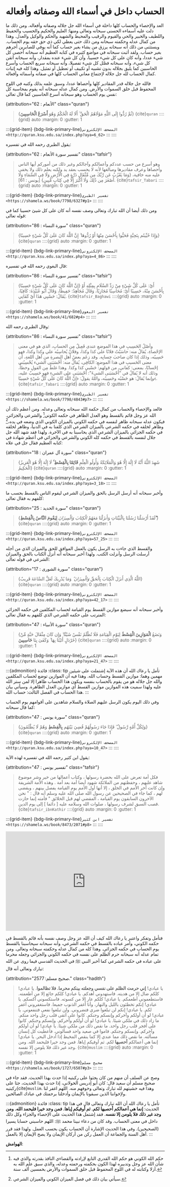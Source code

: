 # الحساب داخل في أسماء الله وصفاته وأفعاله

العد والإحصاء والحساب كلها داخلة في أسماء الله جل جلاله وصفاته وأفعاله.
ومن ذلك ما دلت عليه أسماءه الحسنى سبحانه وتعالى ومنها: العليم والحكيم
والحسيب والحفيظ واللطيف والخبير والحي والقيوم والرقيب والمحيط والشهيد
والحكم والوكيل والعدل. وهذا من كمال عدله وحكمته سبحانه ومن ذلك حتى يعطي
لكي ذي حق حقه يوم الحساب. ويستثنى من ذلك أنه سبحانه يرزق من يشاء بغير
حساب كما أنه يوفي للصابرين أجرهم بغير حساب. ولقد أثبت سبحانه في مواضع
كثيره في كتابه العظيم أنه سبحانه أحصى كل شيء عددا، وأنه كان على كل شيء
حسيبا، وأن كل شيء عنده بمقدار، وأنه سبحانه أتقن كل شيء، وأنه سبحانه فصَّل
كل شيء تفصيلا، وأنه سبحانه سريع الحساب وأسرع الحاسبين كما يليق بجلاله
بدون تشبيه أو تكييف أو تعطيل أو تمثيل. وهذا كله فيه إثبات كمال الحساب
لله جل جلاله لإجتماع معاني الحساب كلها في صفاته وأسمائه وأفعاله.

فالله جل جلاله قدر المقادير كلها وأحصاها عددا، وسبق علمه بذلك وكتبه في
اللوح المحفوظ قبل خلق السموات والأرض. ومن كمال عدله سبحانه أنه يقوم
بمحاسبة كل نفس يوم الحساب وهو سبحانه أسرع الحاسبين كما قال تعالى:

{attribution="الأنعام : 62" class="quran"}
> {ثُمَّ رُدُّوا إِلَى اللَّهِ مَوْلَاهُمُ الْحَقِّ ۚ أَلَا لَهُ الْحُكْمُ وَهُوَ **أَسْرَعُ الْحَاسِبِينَ**}
> {cite}`quran`
::::{grid} auto
:margin: 0
:gutter: 1

:::{grid-item}
{bdg-link-primary-line}`المصحف الإلكتروني <http://quran.ksu.edu.sa/index.php?aya=6_62>`
:::
::::

يقول الطبري رحمه الله في تفسيره:

{attribution="تفسير سورة الأنعام : 62" class="tafsir"}
> وهو أسرع من حسب عددكم وأعمالكم وآجالكم وغير
ذلك من أموركم أيها الناس وأحصاها وعرف مقاديرها ومبالغها لأنه لا يحسب
بعقد يد ولكنه يعلم ذلك ولا يخفى عليه منه خافية، {وَمَا يَعْزُبُ عَن رَّبِّكَ مِن مِّثْقَالِ ذَرَّةٍ فِي الْأَرْضِ وَلَا فِي السَّمَاءِ وَلَا أَصْغَرَ مِن ذَٰلِكَ وَلَا أَكْبَرَ إِلَّا فِي كِتَابٍ مُّبِينٍ} [يونس : 61].
> {cite}`tafsir_Tabari`
::::{grid} auto
:margin: 0
:gutter: 1

:::{grid-item}
{bdg-link-primary-line}`تفسير الطبري <https://shamela.ws/book/7798/6327#p1>`
:::
::::

ومن ذلك أيضا أن الله تبارك وتعالى وصف نفسه أنه كان على كل شيئ حسيبا كما في قوله تعالى:

{attribution="سورة النساء : 86" class="quran"}
> {وَإِذَا حُيِّيتُم بِتَحِيَّةٍ فَحَيُّوا بِأَحْسَنَ مِنْهَا أَوْ رُدُّوهَا ۗ إِنَّ اللَّهَ كَانَ عَلَىٰ كُلِّ شَيْءٍ حَسِيبًا}
> {cite}`quran`
::::{grid} auto
:margin: 0
:gutter: 1

:::{grid-item}
{bdg-link-primary-line}`المصحف الإلكتروني <http://quran.ksu.edu.sa/index.php?aya=4_86>`
:::
::::

قال البغوي رحمه الله في تفسيره:

{attribution="تفسير سورة النساء : 86" class="tafsir"}
> {إِنَّ اللَّهَ كَانَ عَلَى كُلِّ شَيْءٍ حَسِيبًا} أَيْ: عَلَى كُلِّ شَيْءٍ مِنْ رَدِّ السَّلَامِ بِمِثْلِهِ أَوْ بِأَحْسَنَ مِنْهُ، حَسِيبًا أَيْ: مُحَاسِبًا مُجَازِيًا، وَقَالَ مُجَاهِدٌ: حَفِيظًا، وَقَالَ أَبُو عُبَيْدَةَ: كَافِيًا، يُقَالُ: حَسْبِي هَذَا أَيْ كَفَانِي.
> {cite}`tafsir_Baghawi`
::::{grid} auto
:margin: 0
:gutter: 1

:::{grid-item}
{bdg-link-primary-line}`تفسير البغوي <https://shamela.ws/book/41/682#p4>`
:::
::::

وقال الطبري رحمه الله:

{attribution="تفسير سورة النساء : 86" class="tafsir"}
> وأصْلُ الحَسِيبِ في هذا الموضعِ عندى فَعِيلٌ مِن الحسابِ، الذي هو في معنى الإحْصاءِ، يُقالُ منه: حاسَبْتُ فلانًا على كذا وكذا، وفلانٌ يُحاسِبُه علي وكذا وكذا، فهو حَسِيبُه، وذلك إذا كان صاحبَ حِسابِه. وقد زعَم بعضُ أهلِ البصرةِ من أهلِ اللغةِ، أن معنى الحَسيبِ في هذا الموضعِ: الكافِى، يُقالُ منه: أَحْسَبَنى الشيء يُحْسِبُنى إحْسابًا، بمعنى: كفاني، من قولهم: حَسْبي كذا وكذا. وهذا غلطٌ مِن القولِ وخطأٌ، وذلك أنه لا يُقالُ في "أَحْسَبَنى الشيءَ": أحْسَبَنى على الشيءِ فهو حَسِيبٌ عليه، وإنما يُقالُ: هو حَسْبُه وحَسِيبُه، واللهُ يقولُ: ﴿إِنَّ اللَّهَ كَانَ عَلَى كُلِّ شَيْءٍ حَسِيبًا﴾.
> {cite}`tafsir_Tabari`
::::{grid} auto
:margin: 0
:gutter: 1

:::{grid-item}
{bdg-link-primary-line}`تفسير الطبري <https://shamela.ws/book/7798/4843#p7>`
:::
::::

فالعد والإحصاء والحساب من كمال حكمة الله سبحانه وتعالى وعدله. ومن أعظم
ذلك أن الله عز وجل قائم بالقسط وهو العدل الظاهر في حكمه الكوني[^1]
والشرعي والجزائي. فيكون عدله سبحانه ظاهر لنفسه في حكمه الكوني بالميزان
الكوني الذي وضعه في يده،[^2] وظاهر لخلقه في حكمه الشرعي بالميزان الشرعي
الذي كلفنا به في الدنيا، وظاهر لخلقه في حكمه الجزائي بالميزان الشرعي
الذي يحاسبنا به في الآخرة. ولهذا فقد شهد الله جل جلال لنفسه بالقسط في
حكمه كله الكوني والشرعي والجزائي في أعظم شهادة في كتابه العظيم فقال جل
في علاه:

{attribution="سورة آل عمران : 18" class="quran"}
> {شَهِدَ اللَّهُ أَنَّهُ لَا إِلَٰهَ إِلَّا هُوَ وَالْمَلَائِكَةُ وَأُولُو الْعِلْمِ **قَائِمًا بِالْقِسْطِ ۚ** لَا إِلَٰهَ إِلَّا هُوَ الْعَزِيزُ الْحَكِيمُ}
> {cite}`quran`
::::{grid} auto
:margin: 0
:gutter: 1

:::{grid-item}
{bdg-link-primary-line}`المصحف الإلكتروني <http://quran.ksu.edu.sa/index.php?aya=3_18>`
:::
::::

وأخبر سبحانه أنه أرسل الرسل بالحق والميزان الشرعي ليقوم الناس
بالقسط بحسب ما كلفهم به فقال تعالى:

{attribution="سورة الحديد : 25" class="quran"}
> {لَقَدْ أَرْسَلْنَا رُسُلَنَا بِالْبَيِّنَاتِ وَأَنزَلْنَا مَعَهُمُ _الْكِتَابَ وَالْمِيزَانَ_ **لِيَقُومَ النَّاسُ بِالْقِسْطِ ۖ**}
> {cite}`quran`
::::{grid} auto
:margin: 0
:gutter: 1

:::{grid-item}
{bdg-link-primary-line}`المصحف الإلكتروني <http://quran.ksu.edu.sa/index.php?aya=57_25>`
:::
::::

والقسط الذي جاءت به الرسل يكون بالعمل الموافق للحق والميزان الذي من أجله أرسلت الرسل وأنزلت الكتب. ولهذا أخبر سبحانه أنه أنزل الكتاب بالحق والميزان الشرعي في قوله تعالى:

{attribution="سورة الشورى : 17" class="quran"}
> {اللَّهُ الَّذِي أَنزَلَ الْكِتَابَ _بِالْحَقِّ وَالْمِيزَانَ ۗ_ وَمَا يُدْرِيكَ لَعَلَّ السَّاعَةَ قَرِيبٌ}
> {cite}`quran`
::::{grid} auto
:margin: 0
:gutter: 1

:::{grid-item}
{bdg-link-primary-line}`المصحف الإلكتروني <http://quran.ksu.edu.sa/index.php?aya=42_17>`
:::
::::

وأخبر سبحانه أنه سيضع موازين القسط يوم القيامة لحساب المكلفين في حكمه الجزائي المترتب على حكمه الشرعي الذي
كلفهم به فقال تعالى:

{attribution="سورة الأنبياء : 47" class="quran"}
> {وَنَضَعُ **الْمَوَازِينَ الْقِسْطَ** لِيَوْمِ الْقِيَامَةِ فَلَا تُظْلَمُ نَفْسٌ شَيْئًا ۖ وَإِن كَانَ مِثْقَالَ حَبَّةٍ مِّنْ خَرْدَلٍ أَتَيْنَا بِهَا ۗ وَكَفَىٰ بِنَا **حَاسِبِينَ**}
> {cite}`quran`
::::{grid} auto
:margin: 0
:gutter: 1

:::{grid-item}
{bdg-link-primary-line}`المصحف الإلكتروني <http://quran.ksu.edu.sa/index.php?aya=21_47>`
:::
::::

:::{admonition} فائدة
:class: tip
تأمل يا رعاك الله أن هذه الآية إشتملت على شيئين مهمين وهما: موازين القسط وحساب الله. وهذا فيه أن الموازين توضع لحساب المكلفين والله جل جلاله هو من يقوم بالحساب بنفسه ويكون هذا الحساب ظاهرا إلا لمن ستر الله عليه ولهذا سميت هذه الموازين موازين القسط أي موازين العدل الظاهرة. وسيأتي بيان هذا الحساب في الفصل الثالث: حساب الله.
:::

وفي ذلك اليوم يكون الرسل عليهم الصلاة والسلام شاهدين على أقوامهم
يوم الحساب كما قال سبحانه:

{attribution="سورة يونس : 47" class="quran"}
> {وَلِكُلِّ أُمَّةٍ رَّسُولٌ ۖ فَإِذَا جَاءَ رَسُولُهُمْ قُضِيَ بَيْنَهُم **بِالْقِسْطِ** وَهُمْ لَا يُظْلَمُونَ}
> {cite}`quran`
::::{grid} auto
:margin: 0
:gutter: 1

:::{grid-item}
{bdg-link-primary-line}`المصحف الإلكتروني <http://quran.ksu.edu.sa/index.php?aya=10_47>`
:::
::::

يقول ابن كثير رحمه الله في تفسيره لهذه الآية:

{attribution="تفسير يونس : 47" class="tafsir"}
> فكل أمة تعرض على الله بحضرة رسولها ، وكتاب أعمالها من خير وشر موضوع شاهد عليهم ، وحفظتهم من الملائكة شهود أيضا أمة بعد أمة . وهذه الأمة الشريفة وإن كانت آخر الأمم في الخلق ، إلا أنها أول الأمم يوم القيامة يفصل بينهم ، ويقضى لهم ، كما جاء في الصحيحين عن رسول الله صلى الله عليه وسلم أنه قال : " نحن الآخرون السابقون يوم القيامة ، المقضي لهم قبل الخلائق " فأمته إنما حازت قصب السبق لشرف رسولها ، صلوات الله وسلامه عليه [ دائما ] إلى يوم الدين.
> {cite}`tafsir_ibnKathir`
::::{grid} auto
:margin: 0
:gutter: 1

:::{grid-item}
{bdg-link-primary-line}`تفسير ابن كثير <https://shamela.ws/book/8473/2071#p8>`
:::
::::

<div style="margin-top: 1em; margin-bottom: 1em;">
<iframe width="100%" height="315" src="https://www.youtube.com/embed/c5Zgb2N3GNM?si=avGoW0JSoQKTTX9m" title="YouTube video player" frameborder="0" allow="accelerometer; autoplay; clipboard-write; encrypted-media; gyroscope; picture-in-picture; web-share" referrerpolicy="strict-origin-when-cross-origin" allowfullscreen></iframe>
</div>

فتأمل وتفكر واعتبر يا رعاك الله كيف أن الله عز وجل وصف نفسه بأنه قائم بالقسط في حكمه الكوني، وأمر
عباده بالقسط في حكمه الشرعي، وأنه سبحانه سيحاسبنا بالقسط يوم الحساب في
حكمه الجزائي. وهذا كله من كمال عدله وحكمته سبحانه وتعالى. ومن تمام عدله
أنه سبحانه حرم الظلم على نفسه في حكمه الكوني والجزائي وجعله محرما على
عباده في حكمه الشرعي كما أخبر النبي ﷺ في الحديث القدسي فيما روى عن الله
تبارك وتعالى أنه قال:

{attribution="صحيح مسلم: 2577." class="hadith"}
> يا عبادي! **إني حرمت الظلم على نفسي وجعلته بينكم محرما. فلا تظالموا**. يا عبادي! كلكم ضال إلا من هديته. فاستهدوني أهدكم. يا عبادي! كلكم جائع إلا من أطعمته. فاستطعموني أطعمكم. يا عبادي! كلكم عار إلا من كسوته. فاستكسوني أكسكم. يا عبادي! إنكم تخطئون بالليل والنهار، وأنا أغفر الذنوب جميعا. فاستغفروني أغفر لكم. يا عبادي! إنكم لن تبلغوا ضري فتضروني. ولن تبلغوا نفعي فتنفعوني. يا عبادي! لو أن أولكم وآخركم وإنسكم وجنكم. كانوا على أتقى قلب رجل واحد منكم. ما زاد ذلك في ملكي شيئا. يا عبادي! لو أن أولكم وآخركم. وإنسكم وجنكم. كانوا على أفجر قلب رجل واحد. ما نقص ذلك من ملكي شيئا. يا عبادي! لو أن أولكم وآخركم. وإنسكم وجنكم. قاموا في صعيد واحد فسألوني. فأعطيت كل إنسان مسألته. ما نقص ذلك مما عندي إلا كما ينقص المخيط إذا أدخل البحر. يا عبادي! إنما هي أعمالكم **أحصيها** لكم. ثم أوفيكم إياها. فمن وجد خيرا فليحمد الله. ومن وجد غير ذلك فلا يلومن إلا نفسه.
> {cite}`muslim`
::::{grid} auto
:margin: 0
:gutter: 1

:::{grid-item}
{bdg-link-primary-line}`صحيح مسلم <https://shamela.ws/book/1727/6507#p3>`
:::
::::

وصح عن السلف أن منهم من كان يجثوا على ركبتيه إذا حدث بهذا الحديث. فقد جاء في صحيح مسلم أن سعيد قال: كان أبو إدريس الخولاني، إذا حدث بهذا الحديث، جثا على ركبتيه{cite}`muslim`. وهذا فيه خشيتهم لله تبارك وتعالى وخوفهم منه. اللهم اغفر لنا ولإخواننا الذين سبقونا بالإيمان وأدخلنا برحمتك في عبادك الصالحين.

:::{admonition} فائدة
:class: tip
تأمل يا رعاك الله أن الله تبارك وتعالى قال في هذا الحديث: **إنما هي أعمالكم أحصيها لكم. ثم أوفيكم إياها. فمن وجد خيرا فليحمد الله. ومن وجد غير ذلك فلا يلومن إلا نفسه**. فقد إشتمل هذا الحديث على الإحصاء والجزاء وكل ذلك داخل في معنى الحساب. وقد كان من دعاء نبينا محمد ﷺ: اللهم حاسبني حسابا يسيرا (الصحيحين). وفي هذا الحديث الإشارة أن الحساب يكون بحسب العمل. ولهذا فقد قرر أهل السنة والجماعة أن العمل ركن من أركان الإيمان ولا يصح الإيمان إلا بالعمل.
:::

**الهوامش**:

[^1]: حكم الله الكوني هو حكم الله القدري التابع لإرادته والقضاءي النافذ
    بقدرته والذي فيه شأن الله عز وجل وتدبيره لهذا الكون بحكمته ورحمته
    وعدله، والذي سبق علم الله به أزلا وكتابته له في اللوح المحفوظ قبل
    خلق السموات والأرض بخمسين ألف سنة.

[^2]: سيأتي بيان ذلك في فصل الميزان الكوني والميزان الشرعي.